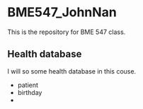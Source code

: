# BME547_JohnNan

This is the repository for BME 547 class.

## Health database 

I will so some health database in this couse. 

* patient 
* birthday 
* 